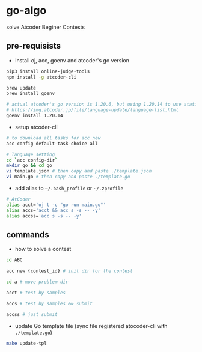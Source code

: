 # go-algo

solve Atcoder Beginer Contests

## pre-requisists

- install oj, acc, goenv and atcoder's go version

```sh
pip3 install online-judge-tools
npm install -g atcoder-cli

brew update
brew install goenv

# actual atcoder's go version is 1.20.6, but using 1.20.14 to use statick check
# https://img.atcoder.jp/file/language-update/language-list.html
goenv install 1.20.14
```

- setup atcoder-cli

```sh
# to download all tasks for acc new
acc config default-task-choice all

# language setting
cd `acc config-dir`
mkdir go && cd go
vi template.json # then copy and paste ./template.json
vi main.go # then copy and paste ./template.go
```

- add alias to `~/.bash_profile` or `~/.zprofile`

```sh
# AtCoder
alias acct='oj t -c "go run main.go"'
alias accs='acct && acc s -s -- -y'
alias accss='acc s -s -- -y'
```

## commands

- how to solve a contest

```sh
cd ABC

acc new {contest_id} # init dir for the contest

cd a # move problem dir

acct # test by samples

accs # test by samples && submit

accss # just submit
```

- update Go template file (sync file registered atocoder-cli with `./template.go`)

```sh
make update-tpl
```
